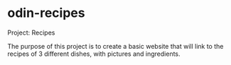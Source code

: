 # odin-recipes
Project: Recipes

The purpose of this project is to create a basic website that will link
to the recipes of 3 different dishes, with pictures and ingredients.